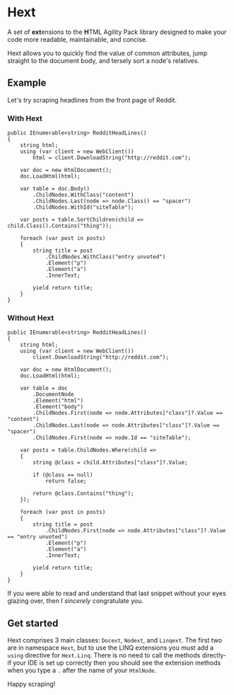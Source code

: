 # Hext
A set of **ext**ensions to the **H**TML Agility Pack library designed to make your code more readable, maintainable, and concise.

Hext allows you to quickly find the value of common attributes, jump straight to the document body, and tersely sort a node's relatives.

## Example
Let's try scraping headlines from the front page of Reddit.

### With Hext

    public IEnumerable<string> RedditHeadLines()
    {
        string html;
        using (var client = new WebClient())
            html = client.DownloadString("http://reddit.com");
        
        var doc = new HtmlDocument();
        doc.LoadHtml(html);
        
        var table = doc.Body()
            .ChildNodes.WithClass("content")
            .ChildNodes.Last(node => node.Class() == "spacer")
            .ChildNodes.WithId("siteTable");
        
        var posts = table.SortChildren(child => child.Class().Contains("thing"));
        
        foreach (var post in posts)
        {
            string title = post
                .ChildNodes.WithClass("entry unvoted")
                .Element("p")
                .Element("a")
                .InnerText;
            
            yield return title;
        }
    }

### Without Hext

    public IEnumerable<string> RedditHeadLines()
    {
        string html;
        using (var client = new WebClient())
            client.DownloadString("http://reddit.com");
    
        var doc = new HtmlDocument();
        doc.LoadHtml(html);
        
        var table = doc
            .DocumentNode
            .Element("html")
            .Element("body")
            .ChildNodes.First(node => node.Attributes["class"]?.Value == "content")
            .ChildNodes.Last(node => node.Attributes["class"]?.Value == "spacer")
            .ChildNodes.First(node => node.Id == "siteTable");
        
        var posts = table.ChildNodes.Where(child =>
        {
            string @class = child.Attributes["class"]?.Value;
            
            if (@class == null)
                return false;
            
            return @class.Contains("thing");
        });
        
        foreach (var post in posts)
        {
            string title = post
                .ChildNodes.First(node => node.Attributes["class"]?.Value == "entry unvoted")
                .Element("p")
                .Element("a")
                .InnerText;
            
            yield return title;
        }
    }

If you were able to read and understand that last snippet without your eyes glazing over, then I *sincerely* congratulate you.

## Get started
Hext comprises 3 main classes: `Docext`, `Nodext`, and `Linqext`. The first two are in namespace `Hext`, but to use the LINQ extensions you must add a `using` directive for `Hext.Linq`. There is no need to call the methods directly- if your IDE is set up correctly then you should see the extension methods when you type a `.` after the name of your `HtmlNode`.

Happy scraping!
